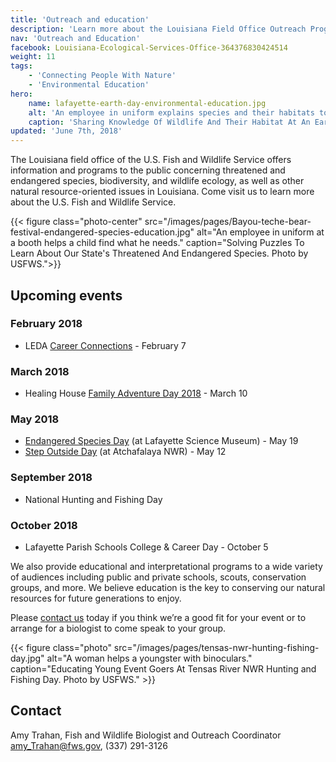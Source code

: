 ```yaml
---
title: 'Outreach and education'
description: 'Learn more about the Louisiana Field Office Outreach Program. We provide information and programs to the public, classrooms, and local groups concerning threatened and endangered species, biodiversity, wildlife ecology, and other natural resource-oriented issues in Louisiana. '
nav: 'Outreach and Education'
facebook: Louisiana-Ecological-Services-Office-364376830424514
weight: 11
tags:
    - 'Connecting People With Nature'
    - 'Environmental Education'
hero:
    name: lafayette-earth-day-environmental-education.jpg
    alt: 'An employee in uniform explains species and their habitats to a group of students.'
    caption: 'Sharing Knowledge Of Wildlife And Their Habitat At An Earth Day School Event. Photo by USFWS.'
updated: 'June 7th, 2018'
---
```


The Louisiana field office of the U.S. Fish and Wildlife Service offers information and programs to the public concerning threatened and endangered species, biodiversity, and wildlife ecology, as well as other natural resource-oriented issues in Louisiana. Come visit us to learn more about the U.S. Fish and Wildlife Service.

{{< figure class="photo-center" src="/images/pages/Bayou-teche-bear-festival-endangered-species-education.jpg" alt="An employee in uniform at a booth helps a child find what he needs." caption="Solving Puzzles To Learn About Our State's Threatened And Endangered Species. Photo by USFWS.">}}

## Upcoming events

### February 2018

- LEDA [Career Connections](http://www.lafayette.org/site433.php) - February 7

### March 2018

- Healing House [Family Adventure Day 2018](http://healing-house.org/PageDisplay.asp?p1=4016) - March 10

### May 2018

- [Endangered Species Day](https://www.fws.gov/endangered/esday/) (at Lafayette Science Museum) - May 19
- [Step Outside Day](https://www.fws.gov/refuge/atchafalaya/events/) (at Atchafalaya NWR) - May 12

### September 2018

- National Hunting and Fishing Day

### October 2018

- Lafayette Parish Schools College & Career Day - October 5

We also provide educational and interpretational programs to a wide variety of audiences including public and private schools, scouts, conservation groups, and more. We believe education is the key to conserving our natural resources for future generations to enjoy.

Please [contact us](mailto:amy_trahan@fws.gov) today if you think we’re a good fit for your event or to arrange for a biologist to come speak to your group.

{{< figure class="photo" src="/images/pages/tensas-nwr-hunting-fishing-day.jpg" alt="A woman helps a youngster with binoculars." caption="Educating Young Event Goers At Tensas River NWR Hunting and Fishing Day. Photo by USFWS." >}}

## Contact

Amy Trahan, Fish and Wildlife Biologist and Outreach Coordinator
[amy_Trahan@fws.gov](mailto:amy_trahan@fws.gov), (337) 291-3126
